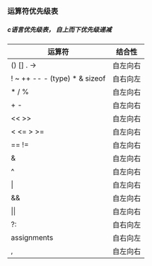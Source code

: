 ### 运算符优先级表

##### c语言优先级表， 自上而下优先级递减

| 运算符                               | 结合性   |
| ------------------------------------ | -------- |
| ()  []  .   ->                       | 自左向右 |
| !  ~ ++  --  -  (type)  *  &  sizeof | 自右向左 |
| *  /  %                              | 自左向右 |
| +  -                                 | 自左向右 |
| <<    >>                             | 自左向右 |
| <  <=  >  >=                         | 自左向右 |
| ==  !=                               | 自左向右 |
| &                                    | 自左向右 |
| ^                                    | 自左向右 |
| \|                                   | 自左向右 |
| &&                                   | 自左向右 |
| \|\|                                 | 自左向右 |
| ?:                                   | 自右向左 |
| assignments                          | 自右向左 |
| ,                                    | 自左向右 |

